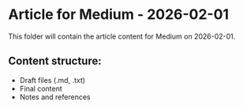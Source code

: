 # Article for Medium - 2026-02-01

This folder will contain the article content for Medium on 2026-02-01.

## Content structure:
- Draft files (.md, .txt)
- Final content
- Notes and references

